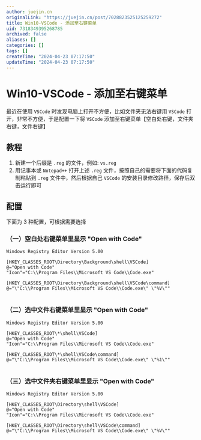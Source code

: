 ```yaml
---
author: juejin.cn
originalLink: "https://juejin.cn/post/7028823525125259272"
title: Win10-VSCode - 添加至右键菜单
uid: 7318349395268785
archived: false
aliases: []
categories: []
tags: []
createTime: "2024-04-23 07:17:50"
updateTime: "2024-04-23 07:17:50"
---
```


# Win10-VSCode - 添加至右键菜单

最近在使用 `VSCode` 时发现电脑上打开不方便，比如文件夹无法右键用 `VSCode` 打开，非常不方便，于是配置一下将 `VSCode` 添加至右键菜单【空白处右键，文件夹右键，文件右键】

## 教程

1. 新建一个后缀是 `.reg` 的文件，例如: `vs.reg`
2. 用记事本或 `Notepad++` 打开上述 `.reg` 文件，按照自己的需要将下面的代码复制粘贴到 `.reg` 文件中，然后根据自己 `VSCode` 的安装目录修改路径，保存后双击运行即可

## 配置

下面为 3 种配置，可根据需要选择

### （一）空白处右键菜单里显示 "Open with Code"

```plain
Windows Registry Editor Version 5.00

[HKEY_CLASSES_ROOT\Directory\Background\shell\VSCode]
@="Open with Code"
"Icon"="C:\\Program Files\\Microsoft VS Code\\Code.exe"

[HKEY_CLASSES_ROOT\Directory\Background\shell\VSCode\command]
@="\"C:\\Program Files\\Microsoft VS Code\\Code.exe\" \"%V\""


```

### （二）选中文件右键菜单里显示 "Open with Code"

```plain
Windows Registry Editor Version 5.00

[HKEY_CLASSES_ROOT\*\shell\VSCode]
@="Open with Code"
"Icon"="C:\\Program Files\\Microsoft VS Code\\Code.exe"

[HKEY_CLASSES_ROOT\*\shell\VSCode\command]
@="\"C:\\Program Files\\Microsoft VS Code\\Code.exe\" \"%1\""


```

### （三）选中文件夹右键菜单里显示 "Open with Code"

```plain
Windows Registry Editor Version 5.00

[HKEY_CLASSES_ROOT\Directory\shell\VSCode]
@="Open with Code"
"Icon"="C:\\Program Files\\Microsoft VS Code\\Code.exe"

[HKEY_CLASSES_ROOT\Directory\shell\VSCode\command]
@="\"C:\\Program Files\\Microsoft VS Code\\Code.exe\" \"%V\""


```
